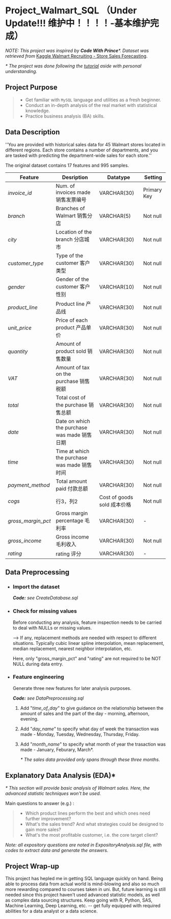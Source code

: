 # Project_Walmart_SQL （Under Update!!! 维护中！！！！-基本维护完成）

*NOTE: This project was inspired by **Code With Prince**\*. Dataset was retrieved from* [Kaggle Walmart Recruiting - Store Sales Forecasting](https://www.kaggle.com/c/walmart-recruiting-store-sales-forecasting).

*\* The project was done following the [tutorial](https://www.youtube.com/watch?v=Qr1Go2gP8fo) aside with personal understanding.*

## Project Purpose

> - Get familiar with `MySQL` language and utilities as a fresh beginner.
> - Conduct an in-depth analysis of the real market with statistical knowledge.
> - Practice business analysis (BA) skills.

## Data Description

''You are provided with historical sales data for 45 Walmart stores located in different regions. Each store contains a number of departments, and you are tasked with predicting the department-wide sales for each store.''

The original dataset contains 17 features and 995 samples.

<style>     
table
{
    margin: auto;       % table centered
}
</style>



| Feature | Desription | Datatype | Setting |
| -------- | -------- | -------- | -------- |
| *invoice_id* | Num. of invoices made 销售发票编号 | VARCHAR(30) | Primary Key
| *branch* | Branches of Walmart 销售分店 | VARCHAR(5) | Not null
| *city* | Location of the branch 分店城市 | VARCHAR(30) | Not null
| *customer_type* | Type of the customer 客户类型 | VARCHAR(30) | Not null
| *gender* | Gender of the customer 客户性别 | VARCHAR(10) | Not null
| *product_line* | Product line 产品线 | VARCHAR(30) | Not null
| *unit_price* | Price of each product 产品单价 | VARCHAR(30) | Not null
| *quantity* | Amount of product sold 销售数量 | VARCHAR(30) | Not null
| *VAT* | Amount of tax on the purchase 销售税额 | VARCHAR(30) | Not null
| *total* | Total cost of the purchase 销售总额 | VARCHAR(30) | Not null
| *date* | Date on which the purchase was made 销售日期 | VARCHAR(30) | Not null
| *time* | Time at which the purchase was made 销售时间 | VARCHAR(30) | Not null
| *payment_method* | Total amount paid 付款总额 | VARCHAR(30) | Not null
| *cogs* | 行3，列2 | Cost of goods sold 成本价格 | Not null
| *gross_margin_pct* | Gross margin percentage 毛利率 | VARCHAR(30) | -
| *gross_income* | Gross income 毛利收入 | VARCHAR(30) | Not null
| *rating* | rating 评分 | VARCHAR(30) | -

## Data Preprocessing

- ### Import the dataset

  ***Code:** see CreateDatabase.sql*

- ### Check for missing values

  Before conducting any analysis, feature inspection needs to be carried to deal with NULLs or missing values. 

  --> If any, replacement methods are needed with respect to different situations. Typically cubic linear spline interpolation, mean replacement, median replacement, nearest neighbor interpolation, etc.

  Here, only "gross_margin_pct" and "rating" are not required to be NOT NULL during data entry. 

- ### Feature engineering

  Generate three new features for later analysis purposes.

  ***Code:** see DataPreprocessing.sql*

  1. Add "*time_of_day*" to give guidance on the relationship between the amount of sales and the part of the day - morning, afternoon, evening.

  2. Add "*day_name*" to specify what day of week the transaction was made - Monday, Tuesday, Wednesday, Thursday, Friday.

  3. Add "*month_name*" to specify what month of year the trasaction was made - January, Feburary, March*. 

     *\* The sales data provided only spans through these three months.*

## Explanatory Data Analysis (EDA)*

*\* This section will provide basic analysis of Walmart sales. Here, the advanced statistic techniques won't be used.*

Main questions to answer (e.g.) :

> - Which product lines perform the best and which ones need further improvement?
> - What's the sales trend? And what strategies could be designed to gain more sales?
> - What's the most profitable customer, i.e. the core target client?

*Note: all expository questions are noted in ExpositoryAnalysis.sql file, with codes to extract data and generate the answers.*

## Project Wrap-up
This project has hepled me in getting SQL language quickly on hand. Being able to process data from actual world is mind-blowing and also so much more rewarding compared to courses taken in uni.
But, future learning is still needed since this project haven't used advanced statistic models, as well as complex data sourcing structures.
Keep going with R, Python, SAS, Machine Learning, Deep Learning, etc. -- get fully equipped with required abilities for a data analyst or a data science.
